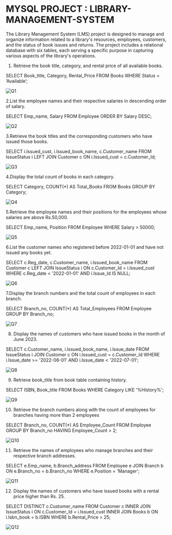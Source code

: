# MYSQL PROJECT : LIBRARY-MANAGEMENT-SYSTEM
The Library Management System (LMS) project is designed to manage and organize information related to a library's resources, employees, customers, and the status of book issues and returns. The project includes a relational database with six tables, each serving a specific purpose in capturing various aspects of the library's operations.

1.	Retrieve the book title, category, and rental price of all available books.
   
SELECT Book_title, Category, Rental_Price FROM Books WHERE Status = ‘Available’;

![Q1](https://github.com/user-attachments/assets/629f1e4f-0f28-471c-9773-4e1f1e4e6686)

2.List the employee names and their respective salaries in descending order of salary.

SELECT Emp_name, Salary FROM Employee ORDER BY Salary DESC;

![Q2](https://github.com/user-attachments/assets/d7c61b45-dabf-4f61-a6ae-a2923ca783d3)

3.Retrieve the book titles and the corresponding customers who have issued those books. 

SELECT i.Issued_cust, i.Issued_book_name, c.Customer_name FROM IssueStatus i LEFT JOIN Customer c ON i.Issued_cust = c.Customer_Id;

![Q3](https://github.com/user-attachments/assets/7a032771-c370-4411-a420-c0e75c8d6e9c)

4.Display the total count of books in each category.

SELECT Category, COUNT(*) AS Total_Books FROM Books GROUP BY Category;

![Q4](https://github.com/user-attachments/assets/80b8f909-5f8d-4c3c-8168-e667cad2ae7f)

5.Retrieve the employee names and their positions for the employees whose salaries are above Rs.50,000. 

SELECT Emp_name, Position FROM Employee WHERE Salary > 50000;

![Q5](https://github.com/user-attachments/assets/2380e114-43b9-4105-8bb5-1af1190a4677)

6.List the customer names who registered before 2022-01-01 and have not issued any books yet. 

SELECT c.Reg_date, c.Customer_name, i.Issued_book_name 
FROM Customer c LEFT JOIN IssueStatus i ON c.Customer_Id = i.Issued_cust 
WHERE c.Reg_date < '2022-01-01' AND i.Issue_Id IS NULL;

![Q6](https://github.com/user-attachments/assets/6d910fdf-89d4-4ebe-b072-d04009a9303c)

7.Display the branch numbers and the total count of employees in each branch. 

SELECT Branch_no, COUNT(*) AS Total_Employees FROM Employee GROUP BY Branch_no;

![Q7](https://github.com/user-attachments/assets/437f3acf-325c-439c-91a5-a05cdd3c0b8c)

8. Display the names of customers who have issued books in the month of June 2023.

SELECT c.Customer_name, i.Issued_book_name, i.Issue_date FROM IssueStatus i
JOIN Customer c ON i.Issued_cust = c.Customer_Id
WHERE i.Issue_date >= '2022-06-01' AND i.Issue_date < '2022-07-01';

![Q8](https://github.com/user-attachments/assets/efd034c4-fee1-4e68-aa76-d73a85c834d3)

9. Retrieve book_title from book table containing history.

SELECT ISBN, Book_title FROM Books WHERE Category LIKE '%History%';

![Q9](https://github.com/user-attachments/assets/3a30a461-cece-4bc2-90a2-45ccb259c616)

10. Retrieve the branch numbers along with the count of employees for branches having more than 2 employees

SELECT Branch_no, COUNT(*) AS Employee_Count FROM Employee GROUP BY Branch_no HAVING Employee_Count > 2;

![Q10](https://github.com/user-attachments/assets/f7c54f44-1005-41ae-9542-11e14a7db472)

11. Retrieve the names of employees who manage branches and their respective branch addresses.

SELECT e.Emp_name, b.Branch_address FROM Employee e JOIN Branch b ON e.Branch_no = b.Branch_no 
WHERE e.Position = 'Manager'; 

![Q11](https://github.com/user-attachments/assets/e16b9a13-83d0-4afa-a442-505aab8bd575)

12. Display the names of customers who have issued books with a rental price higher than Rs. 25.

SELECT DISTINCT c.Customer_name FROM Customer c
INNER JOIN IssueStatus i ON c.Customer_Id = i.Issued_cust
INNER JOIN Books b ON i.Isbn_book = b.ISBN
WHERE b.Rental_Price > 25;

![Q12](https://github.com/user-attachments/assets/ca5cdfaf-a80b-4546-85c0-cbeff7b87bd1)









